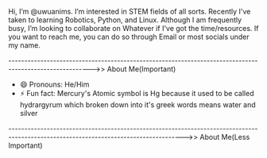 Hi, I’m @uwuanims. I’m interested in STEM fields of all sorts. Recently I've taken to learning Robotics, Python, and Linux.
Although I am frequently busy, I’m looking to collaborate on Whatever if I've got the time/resources.
If you want to reach me, you can do so through Email or most socials under my name.

-------------------------------------------------------------------------------------------------------->> About Me(Important)
- 😄 Pronouns: He/Him
- ⚡ Fun fact: Mercury's Atomic symbol is Hg because it used to be called hydrargyrum which broken down into it's greek words means water and silver

------------------------------------------------------------------------------------------------------------------------------------->> About Me(Less Important)
<!---
uwuanims/uwuanims is a ✨ special ✨ repository because its `README.md` (this file) appears on your GitHub profile.
You can click the Preview link to take a look at your changes.
--->

